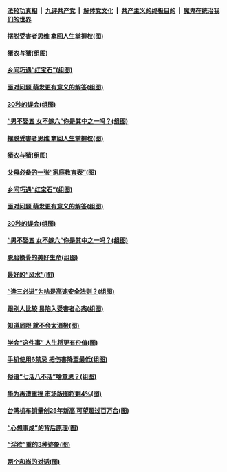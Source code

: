 

####  [法轮功真相](../../../../basic/blob/master/README.md?t=12012102) &nbsp;|&nbsp; [九评共产党](../../../../9ping.md/blob/master/README.md?t=12012102) &nbsp;|&nbsp; [解体党文化](../../../../jtdwh.md/blob/master/README.md?t=12012102)  &nbsp;|&nbsp; [共产主义的终极目的](../../../../gczydzjmd.md/blob/master/README.md?t=12012102) &nbsp;|&nbsp; [魔鬼在统治我们的世界](../../../../mgztzwmdsj.md/blob/master/README.md?t=12012102) 

#### [摆脱受害者思维 拿回人生掌握权(图)](../pages/p8/954346.md?t=12012102) 

#### [猪农与猪(组图)](../pages/p8/953882.md?t=12012102) 

#### [乡间巧遇“红宝石”(组图)](../pages/p8/954052.md?t=12012102) 

#### [面对问题 萌发更有意义的解答(组图)](../pages/p8/954237.md?t=12012102) 

#### [30秒的误会(组图)](../pages/p8/953883.md?t=12012102) 

#### [“男不娶五 女不嫁六”你是其中之一吗？(组图)](../pages/p8/954145.md?t=12012102) 

#### [摆脱受害者思维 拿回人生掌握权(图)](../pages/p8/954346.md?t=12012102) 

#### [猪农与猪(组图)](../pages/p8/953882.md?t=12012102) 

#### [父母必备的一张“家庭教育表”(图)](../pages/p8/954315.md?t=12012102) 

#### [乡间巧遇“红宝石”(组图)](../pages/p8/954052.md?t=12012102) 

#### [面对问题 萌发更有意义的解答(组图)](../pages/p8/954237.md?t=12012102) 

#### [30秒的误会(组图)](../pages/p8/953883.md?t=12012102) 

#### [“男不娶五 女不嫁六”你是其中之一吗？(组图)](../pages/p8/954145.md?t=12012102) 

#### [脱胎换骨的美好生命(组图)](../pages/p8/953624.md?t=12012102) 

#### [最好的“风水”(图)](../pages/p8/953674.md?t=12012102) 

#### [“逢三必进”为啥是高速安全法则？(组图)](../pages/p8/954128.md?t=12012102) 

#### [跟别人比较 易陷入受害者心态(组图)](../pages/p8/954081.md?t=12012102) 

#### [知道局限 就不会太消极(图)](../pages/p8/954061.md?t=12012102) 

#### [学会“这件事” 人生将更有价值(图)](../pages/p8/954057.md?t=12012102) 

#### [手机使用6禁忌 把伤害降至最低(组图)](../pages/p8/954035.md?t=12012102) 

#### [俗语“七活八不活”啥意思？(组图)](../pages/p8/954017.md?t=12012102) 

#### [华为再遭重挫 市场版图将剩4%(图)](../pages/p8/953954.md?t=12012102) 

#### [台湾机车销量创25年新高 可望超过百万台(图)](../pages/p8/953959.md?t=12012102) 

#### [“心想事成”的背后原理(图)](../pages/p8/953933.md?t=12012102) 

#### [“淫欲”重的3种迹象(图)](../pages/p8/953915.md?t=12012102) 

#### [两个和尚的对话(图)](../pages/p8/953667.md?t=12012102) 

